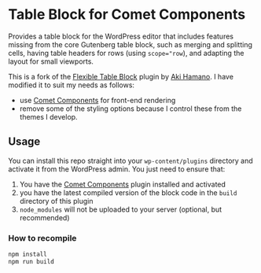 # Table Block for Comet Components

Provides a table block for the WordPress editor that includes features missing from the core Gutenberg table block, such as merging and splitting cells, having table headers for rows (using `scope="row`), and adapting the layout for small viewports.

This is a fork of the [Flexible Table Block](https://github.com/t-hamano/flexible-table-block) plugin by [Aki Hamano](https://github.com/t-hamano). I have modified it to suit my needs as follows:
- use [Comet Components](https://github.com/doubleedesign/comet-components/) for front-end rendering
- remove some of the styling options because I control these from the themes I develop.

## Usage

You can install this repo straight into your `wp-content/plugins` directory and activate it from the WordPress admin. You just need to ensure that:
1. You have the [Comet Components](https://github.com/doubleedesign/comet-components/) plugin installed and activated 
2. you have the latest compiled version of the block code in the `build` directory of this plugin
3. `node_modules` will not be uploaded to your server (optional, but recommended)

### How to recompile

```sh
npm install
npm run build
```
